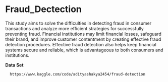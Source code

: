 # Fraud_Dectection

This study aims to solve the difficulties in detecting fraud in consumer transactions and analyze
more efficient strategies for successfully preventing fraud. Financial institutions may limit financial
losses, safeguard their brand, and improve customer contentment by creating effective fraud detection
procedures. Effective fraud detection also helps keep financial systems secure and reliable, which is
advantageous to both consumers and institutions. 



**Data Set**
```bash
  https://www.kaggle.com/code/adityashakya2454/fraud-detection
```
